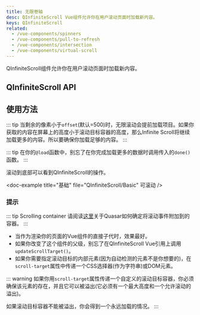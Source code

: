 ```yaml
---
title: 无限卷轴
desc: QInfiniteScroll Vue组件允许你在用户滚动页面时加载新内容。
keys: QInfiniteScroll
related:
  - /vue-components/spinners
  - /vue-components/pull-to-refresh
  - /vue-components/intersection
  - /vue-components/virtual-scroll
---
```


QInfiniteScroll组件允许你在用户滚动页面时加载新内容。

## QInfiniteScroll API

<doc-api file="QInfiniteScroll" />

## 使用方法

::: tip
当剩余的像素小于`offset`(默认=500)时，无限滚动会提前加载项目。如果你获取的内容在屏幕上的高度小于滚动目标容器的高度，那么Infinite Scroll将继续加载更多的内容。所以要确保你加载足够的内容。
:::

::: tip
在你的`@load`函数中，别忘了在你完成加载更多的数据时调用传入的`done()`函数。
:::

滚动到底部可以看到QInfiniteScroll的操作。

<doc-example title="基础" file="QInfiniteScroll/Basic" 可滚动 />

<doc-example title="自定义滚动目标容器" file="QInfiniteScroll/Container" />

<doc-example title="反转(Messenger风格)" file="QInfiniteScroll/Reverse" scrollable />

### 提示

::: tip Scrolling container
请阅读[这里](/vue-components/scroll-observer#determining-scrolling-container)关于Quasar如何确定将滚动事件附加到的容器。
:::

* 当作为渲染你的页面的Vue组件的直接子代时，效果最好。
* 如果你改变了这个组件的父级，别忘了在QInfiniteScroll Vue引用上调用`updateScrollTarget()`。
* 如果你需要指定滚动目标的内部元素(因为自动检测的元素不是你想要的)，在`scroll-target`属性中传递一个CSS选择器(作为字符串)或DOM元素。

::: warning
如果你用`scroll-target`属性传递一个自定义的滚动目标容器，你必须确保该元素的存在，并且它可以被溢出(它必须有一个最大高度和一个允许滚动的溢出)。

如果滚动目标容器不能被溢出，你会得到一个永远加载的情况。
:::

<doc-example title="QMenu中的用法" file="QInfiniteScroll/Menu" />
